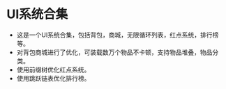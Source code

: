 # UI系统合集
- 这是一个UI系统合集，包括背包，商城，无限循环列表，红点系统，排行榜等。
- 对背包商城进行了优化，可装载数万个物品不卡顿，支持物品堆叠，物品分类。
- 使用前缀树优化红点系统。
- 使用跳跃链表优化排行榜。
